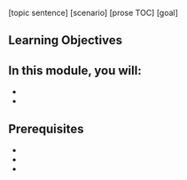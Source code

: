 [topic sentence]
[scenario]
[prose TOC]
[goal]

## Learning Objectives

In this module, you will:
-
-
-

## Prerequisites

-
-
-

